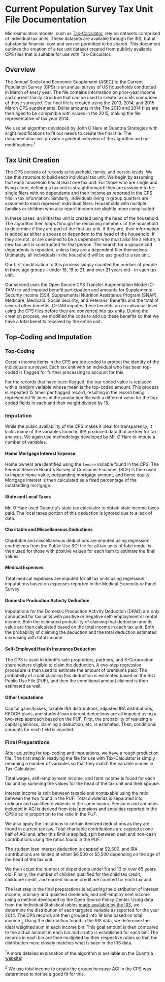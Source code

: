 # Current Population Survey Tax Unit File Documentation

Microsimulation models, such as
[Tax-Calculator](https://github.com/open-source-economics/Tax-Calculator),
rely on datasets comprised of individual tax units. These datasets are available
through the IRS, but at substantial financial cost and are not permitted to be
shared. This document outlines the creation of a tax unit dataset created from
publicly available CPS files that is suitable for use with Tax-Calculator.

## Overview

The Annual Social and Economic Supplement (ASEC) to the Current Population
Survey (CPS) is an annual survey of US households conducted in March of every
year. The file contains information on prior-year income and current family
structure that can be used to create tax units comprised of those surveyed.
Our final file is created using the 2013, 2014, and 2015 March CPS supplements.
Dollar amounts in the The 2013 and 2014 files are then aged to be compatible
with values in the 2015, making the file representative of tax year 2014.

We use an algorithm developed by John O'Hare at Quantria Strategies with slight
modifications to fit our needs to create the final file. The documentation will
provide a general overview of the algorithm
and our modifications.<sup>1</sup>

## Tax Unit Creation

The CPS consists of records at household, family, and person levels. We use this
structure to build each individual tax unit. We begin by assuming that each
household has at least one tax unit. For those who are single and living alone,
defining a tax unit is straightforward: they are assigned to be single filers
with no dependents and their income as reported in the CPS fills in tax
information. Similarly, individuals living in group quarters are assumed to each
represent individual filers. Households with multiple families or children who
also report income are slightly more complicated.

In these cases, an initial tax unit is created using the head of the household.
The algorithm then loops through the remaining members of the household to
determine if they are part of the first tax unit. If they are, their information
is added as either a spouse or dependent to the head of the household. If they
are not, or are deemed to be a dependent who must also file a return, a new tax
unit is constructed for that person. The search for a spouse and dependents is
repeated, unless they are a dependent filer themselves. Ultimately, all
individuals in the household will be assigned to a tax unit.

Our first modification to this process simply counted the number of people in
three age groups - under 18, 18 to 21, and over 21 years old - in each tax unit.

Our second uses the Open Source CPS Transfer Augmentation Model (C-TAM) to add
imputed benefit participation and amounts for Supplemental Security Income (SSI),
Supplemental Nutrition Assistance Program (SNAP), Medicare, Medicaid, Social
Security, and Veterans' Benefits and the total of several other benefits.
C-TAM imputes these benefits on an individual level using the CPS files before
they are converted into tax units. During the creation process, we modified the
code to add up these benefits so that we have a total benefits received by the
entire unit.

## Top-Coding and Imputation

### Top-Coding

Certain income items in the CPS are top-coded to protect the identity of the
individuals surveyed. Each tax unit with an individual who has been top-coded
is flagged for further processing to account for this.

For the records that have been flagged, the top-coded value is replaced with a
random variable whose mean is the top-coded amount. This process is repeated
15 times per flagged record, resulting in the record being represented 15 times
in the production file with a different value for the top-coded fields in each
and their weight divided by 15.

### Imputation

While the public availability of the CPS makes it ideal for transparency, it
lacks many of the variables found in IRS produced data that are key for tax
analysis. We again use methodology developed by Mr. O'Hare to impute a number
of variables.

#### Home Mortgage Interest Expense

Home owners are identified using the `tenure` variable found in the CPS.
The Federal Reserve Board's Survey of Consumer Finances (SCF) is then used to
impute home value, outstanding mortgage amount, and home equity. Mortgage
interest is then calculated as a fixed percentage of the outstanding mortgage.

#### State and Local Taxes

Mr. O'Hare used Quantria's state tax calculator to obtain state income taxes
paid. The local taxes portion of this deduction is ignored due to a lack of data.

#### Charitable and Miscellaneous Deductions

Charitable and miscellaneous deductions are imputed using regression coefficients
from the Public Use SOI file for all tax units. A tobit model is then used for
those with positive values for each item to estimate the final values.

#### Medical Expenses

Total medical expenses are imputed for all tax units using regression imputations
based on expenses reported in the Medical Expenditure Panel Survey.

#### Domestic Production Activity Deduction

Imputations for the Domestic Production Activity Deduction (DPAD) are only
conducted for tax units with positive or negative self-employment or rental
income. Both the estimated probability of claiming that deduction and its
value are then calculated based on the total income in each tax unit. Both
the probability of claiming the deduction and the total deduction estimated
increasing with total income.

#### Self-Employed Health Insurance Deduction

The CPS is used to identify sole proprietors, partners, and S-Corporation
shareholders eligible to claim the deduction. A two-step regression procedure
is then used to estimate the amount of premiums paid. The probability of a unit
claiming this deduction is estimated based on the SOI Public Use File (PUF), and
then the conditional amount claimed is then estimated as well.

#### Other Imputations

Capital gains/losses, taxable IRA distributions, adjusted IRA distributions,
KEOGH plans, and student loan interest deductions are all imputed using a
two-step approach based on the PUF. First, the probability of realizing a capital
gain/loss, claiming a deduction, etc. is estimated. Then, conditional amounts
for each field is imputed.

### Final Preparations

After adjusting for top-coding and imputations, we have a rough production file.
The first step in readying the file for use with Tax-Calculator is simply
renaming a number of variables so that they match the variable names in
Tax-Calculator.

Total wages, self-employment income, and farm income is found for each tax unit
by summing the values for the head of the tax unit and their spouse.

Interest income is split between taxable and nontaxable using the ratio between
the two found in the PUF. Total dividends is separated into ordinary and
qualified dividends in the same manor. Pensions and annuities included in AGI
is derived from total pensions and annuities reported in the CPS also in
proportion to the ratio in the PUF.

We also apply the limitations to certain itemized deductions as they are found
in current tax law. Total charitable contributions are capped at one half of AGI
and, after this limit is applied, split between cash and non-cash contributions
using the ratios found in the PUF.

The student loan interest deduction is capped at $2,500, and IRA contributions
are limited at either $6,500 or $5,500 depending on the age of the head of the
tax unit.

We then count the number of dependents under 5 and 13 or over 65 years old.
Finally, the number of children qualified for the child tax credit, childcare
credit, and earned income credit are counted for each tax unit.

The last step in the final preparations is adjusting the distribution of interest
income, ordinary and qualified dividends, and self-employment income using a
method developed by the Open Source Policy Center. Using data from the
Individual Statistical tables [made available by the IRS](https://www.irs.gov/uac/soi-tax-stats-individual-statistical-tables-by-size-of-adjusted-gross-income),
we determine the distribution of each targeted variable as reported for the
year 2014. The CPS records are then grouped into 19 bins based on total
income.<sub>2</sub> Using the distribution found in the IRS data, we determine
the ideal weighted sum in each income bin. This goal amount is then compared to
the actual amount in each bin and a ratio is established for each bin. The
records in each bin are then multiplied by their respective ratios so that the
distribution more closely matches what is seen in the IRS data.


<sup>1</sup>A more detailed explanation of the algorithm is available
on the [Quantria website](http://www.quantria.com/assets/img/TechnicalDocumentationV4-2.pdf))

<sup>2</sup> We use total income to create the groups because AGI in the CPS was
determined to not be a good fit for this.
